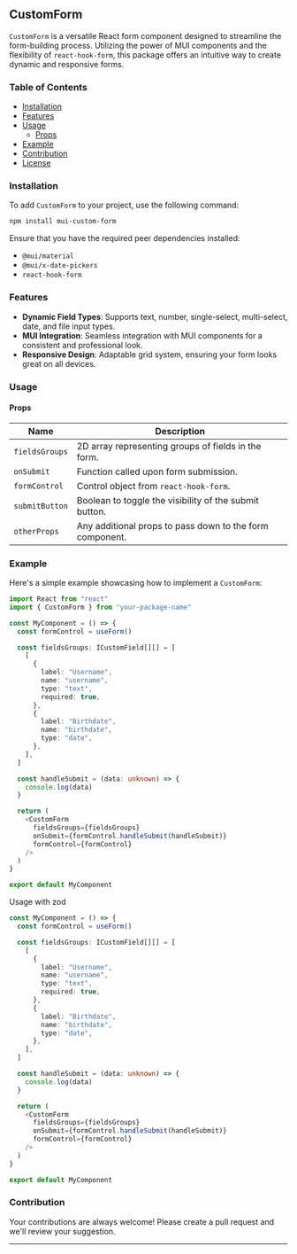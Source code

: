 ## CustomForm

`CustomForm` is a versatile React form component designed to streamline the form-building process. Utilizing the power of MUI components and the flexibility of `react-hook-form`, this package offers an intuitive way to create dynamic and responsive forms.

### Table of Contents

- [Installation](#installation)
- [Features](#features)
- [Usage](#usage)
  - [Props](#props)
- [Example](#example)
- [Contribution](#contribution)
- [License](#license)

### Installation

To add `CustomForm` to your project, use the following command:

```bash
npm install mui-custom-form
```

Ensure that you have the required peer dependencies installed:

- `@mui/material`
- `@mui/x-date-pickers`
- `react-hook-form`

### Features

- **Dynamic Field Types**: Supports text, number, single-select, multi-select, date, and file input types.
- **MUI Integration**: Seamless integration with MUI components for a consistent and professional look.
- **Responsive Design**: Adaptable grid system, ensuring your form looks great on all devices.

### Usage

#### Props

| Name           | Description                                              |
| -------------- | -------------------------------------------------------- |
| `fieldsGroups` | 2D array representing groups of fields in the form.      |
| `onSubmit`     | Function called upon form submission.                    |
| `formControl`  | Control object from `react-hook-form`.                   |
| `submitButton` | Boolean to toggle the visibility of the submit button.   |
| `otherProps`   | Any additional props to pass down to the form component. |

### Example

Here's a simple example showcasing how to implement a `CustomForm`:

```typescript
import React from "react"
import { CustomForm } from "your-package-name"

const MyComponent = () => {
  const formControl = useForm()

  const fieldsGroups: ICustomField[][] = [
    [
      {
        label: "Username",
        name: "username",
        type: "text",
        required: true,
      },
      {
        label: "Birthdate",
        name: "birthdate",
        type: "date",
      },
    ],
  ]

  const handleSubmit = (data: unknown) => {
    console.log(data)
  }

  return (
    <CustomForm
      fieldsGroups={fieldsGroups}
      onSubmit={formControl.handleSubmit(handleSubmit)}
      formControl={formControl}
    />
  )
}

export default MyComponent
```

Usage with zod

```typescript
const MyComponent = () => {
  const formControl = useForm()

  const fieldsGroups: ICustomField[][] = [
    [
      {
        label: "Username",
        name: "username",
        type: "text",
        required: true,
      },
      {
        label: "Birthdate",
        name: "birthdate",
        type: "date",
      },
    ],
  ]

  const handleSubmit = (data: unknown) => {
    console.log(data)
  }

  return (
    <CustomForm
      fieldsGroups={fieldsGroups}
      onSubmit={formControl.handleSubmit(handleSubmit)}
      formControl={formControl}
    />
  )
}

export default MyComponent
```

### Contribution

Your contributions are always welcome! Please create a pull request and we'll review your suggestion.

---
